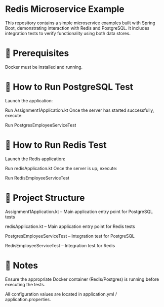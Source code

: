 # Redis Microservice Example
This repository contains a simple microservice examples built with Spring Boot, demonstrating interaction with Redis and PostgreSQL. It includes integration tests to verify functionality using both data stores.

# 🚀 Prerequisites
Docker must be installed and running.

# 🧪 How to Run PostgreSQL Test
Launch the application:

Run Assignment1Application.kt
Once the server has started successfully, execute:

Run PostgresEmployeeServiceTest
# 🧪 How to Run Redis Test
Launch the Redis application:

Run redisApplication.kt
Once the server is up, execute:

Run RedisEmployeeServiceTest
# 📁 Project Structure
Assignment1Application.kt – Main application entry point for PostgreSQL tests

redisApplication.kt – Main application entry point for Redis tests

PostgresEmployeeServiceTest – Integration test for PostgreSQL

RedisEmployeeServiceTest – Integration test for Redis

# 📝 Notes
Ensure the appropriate Docker container (Redis/Postgres) is running before executing the tests.

All configuration values are located in application.yml / application.properties.

